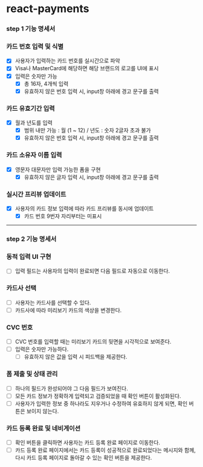 # react-payments

### step 1 기능 명세서

### 카드 번호 입력 및 식별

- [x] 사용자가 입력하는 카드 번호를 실시간으로 파악
- [x] Visa나 MasterCard에 해당하면 해당 브랜드의 로고를 UI에 표시
- [x] 입력은 숫자만 가능
  - [x] 총 16자, 4개씩 입력
  - [x] 유효하지 않은 번호 입력 시, input창 아래에 경고 문구를 출력

### 카드 유효기간 입력

- [x] 월과 년도를 입력
  - [x] 범위 내만 가능 : 월 (1 ~ 12) / 년도 : 숫자 2글자 초과 불가
  - [x] 유효하지 않은 번호 입력 시, input창 아래에 경고 문구를 출력

### 카드 소유자 이름 입력

- [x] 영문자 대문자만 입력 가능한 폼을 구현
  - [x] 유효하지 않은 글자 입력 시, input창 아래에 경고 문구를 출력

### 실시간 프리뷰 업데이트

- [x] 사용자의 카드 정보 입력에 따라 카드 프리뷰를 동시에 업데이트
  - [x] 카드 번호 9번자 자리부터는 미표시

---

### step 2 기능 명세서

### 동적 입력 UI 구현

- [ ] 입력 필드는 사용자의 입력이 완료되면 다음 필드로 자동으로 이동한다.

### 카드사 선택

- [ ] 사용자는 카드사를 선택할 수 있다.
- [ ] 카드사에 따라 미리보기 카드의 색상을 변경한다.

### CVC 번호

- [ ] CVC 번호를 입력할 때는 미리보기 카드의 뒷면을 시각적으로 보여준다.
- [ ] 입력은 숫자만 가능하다.
  - [ ] 유효하지 않은 값을 입력 시 피드백을 제공한다.

### 폼 제출 및 상태 관리

- [ ] 하나의 필드가 완성되어야 그 다음 필드가 보여진다.
- [ ] 모든 카드 정보가 정확하게 입력되고 검증되었을 때 확인 버튼이 활성화된다.
- [ ] 사용자가 입력한 정보 중 하나라도 지우거나 수정하여 유효하지 않게 되면, 확인 버튼은 보이지 않는다.

### 카드 등록 완료 및 네비게이션

- [ ] 확인 버튼을 클릭하면 사용자는 카드 등록 완료 페이지로 이동한다.
- [ ] 카드 등록 완료 페이지에서는 카드 등록이 성공적으로 완료되었다는 메시지와 함께, 다시 카드 등록 페이지로 돌아갈 수 있는 확인 버튼을 제공한다.
